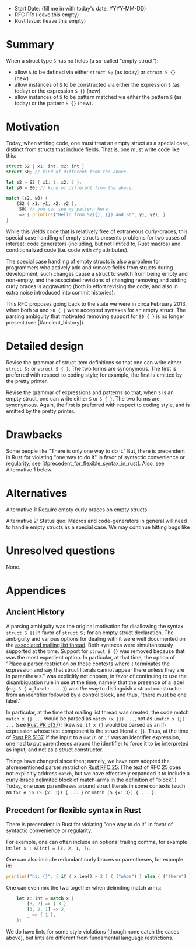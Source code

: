 - Start Date: (fill me in with today's date, YYYY-MM-DD)
- RFC PR: (leave this empty)
- Rust Issue: (leave this empty)

# Summary

When a struct type `S` has no fields (a so-called "empty struct"):

 * allow `S` to be defined via either `struct S;` (as today)
   or `struct S {}` (new)
 * allow instances of `S` to be constructed via either the
   expression `S` (as today) or the expression `S {}` (new)
 * allow instances of `S` to be pattern matched via either the
   pattern `S` (as today) or the pattern `S {}` (new).

# Motivation

Today, when writing code, one must treat an empty struct as a
special case, distinct from structs that include fields.
That is, one must write code like this:
```rust
struct S2 { x1: int, x2: int }
struct S0; // kind of different from the above.

let s2 = S2 { x1: 1, x2: 2 };
let s0 = S0; // kind of different from the above.

match (s2, s0) {
    (S2 { x1: y1, x2: y2 },
     S0) // you can see my pattern here
     => { println!("Hello from S2({}, {}) and S0", y1, y2); }
}
```

While this yields code that is relatively free of extraneous
curly-braces, this special case handling of empty structs presents
problems for two cases of interest: code generators (including, but
not limited to, Rust macros) and conditionalized code (i.e. code with
`cfg` attributes).

The special case handling of empty structs is also a problem for
programmers who actively add and remove fields from structs during
development; such changes cause a struct to switch from being empty
and non-empty, and the associated revisions of changing removing and
adding curly braces is aggravating (both in effort revising the code,
and also in extra noise introduced into commit histories).

This RFC proposes going back to the state we were in circa February
2013, when both `S0` and `S0 { }` were accepted syntaxes for an empty
struct.  The parsing ambiguity that motivated removing support for
`S0 { }` is no longer present (see [#ancient_history]).


# Detailed design

Revise the grammar of struct item definitions so that one can write
either `struct S;` or `struct S { }`.  The two forms are synonymous.
The first is preferred with respect to coding style; for example, the
first is emitted by the pretty printer.

Revise the grammar of expressions and patterns so that, when `S` is an
empty struct, one can write either `S` or `S { }`.  The two forms are
synonymous.  Again, the first is preferred with respect to coding style,
and is emitted by the pretty printer.

# Drawbacks

Some people like "There is only one way to do it."  But, there is
precendent in Rust for violating "one way to do it" in favor of
syntactic convenience or regularity; see
[#precedent_for_flexible_syntax_in_rust].
Also, see Alternative 1 below.

# Alternatives

Alternative 1: Require empty curly braces on empty structs.

Alternative 2: Status quo.  Macros and code-generators in general
will need to handle empty structs as a special case.  We may
continue hitting bugs like 

# Unresolved questions

None.

# Appendices

## Ancient History

A parsing ambiguity was the original motivation for disallowing the
syntax `struct S {}` in favor of `struct S;` for an empty struct
declaration.  The ambiguity and various options for dealing with it
were well documented on the [associated mailing list thread][RustDev
Thread].  Both syntaxes were simultaneously supported at the time.
Support for `struct S {}` was removed because that was the most
expedient option.  In particular, at that time, the option of "Place a
parser restriction on those contexts where `{` terminates the
expression and say that struct literals cannot appear there unless
they are in parentheses." was explicitly not chosen, in favor of
continuing to use the disambiguation rule in use at the time, namely
that the presence of a label (e.g. `S { a_label: ... }`) was *the* way
to distinguish a struct constructor from an identifier followed by a
control block, and thus, "there must be one label."

In particular, at the time that mailing list thread was created, the
code match `match x {} ...` would be parsed as `match (x {}) ...`, not
as `(match x {}) ...` (see [Rust PR 5137]); likewise, `if x {}` would
be parsed as an if-expression whose test component is the struct
literal `x {}`.  Thus, at the time of [Rust PR 5137], if the input to
a `match` or `if` was an identifier expression, one had to put
parentheses around the identifier to force it to be interpreted as
input, and not as a struct constructor.

Things have changed since then; namely, we have now adopted the
aforementioned parser restriction [Rust RFC 25].  (The text of RFC 25
does not explicitly address `match`, but we have effectively expanded
it to include a curly-brace delimited block of match-arms in the
definition of "block".)  Today, one uses parentheses around struct
literals in some contexts (such as `for e in (S {x: 3}) { ... }` or
`match (S {x: 3}) { ... }`

## Precedent for flexible syntax in Rust

There is precendent in Rust for violating "one way to do it" in favor
of syntactic convenience or regularity.

For example, one can often include an optional trailing comma, for
example in: `let x : &[int] = [3, 2, 1, ];`.

One can also include redundant curly braces or parentheses, for
example in:
```rust
println!("hi: {}", { if { x.len() > 2 } { ("whoa") } else { ("there") } });
```

One can even mix the two together when delimiting match arms:
```rust
    let z: int = match x {
        [3, 2] => { 3 }
        [3, 2, 1] => 2,
        _ => { 1 },
    };
```

We do have lints for some style violations (though none catch the
cases above), but lints are different from fundamental language
restrictions.


[RustDev Thread]: https://mail.mozilla.org/pipermail/rust-dev/2013-February/003282.html

[Rust Issue 5167]: https://github.com/rust-lang/rust/issues/5167

[Rust RFC 25]: https://github.com/rust-lang/rfcs/blob/master/complete/0025-struct-grammar.md

[CFG parse bug]: https://github.com/rust-lang/rust/issues/16819

[Rust PR 5137]: https://github.com/rust-lang/rust/pull/5137
